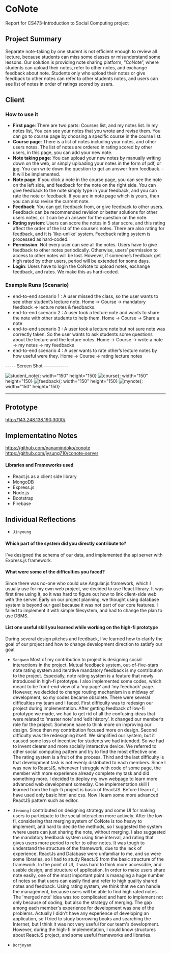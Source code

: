 # CoNote


Report for CS473-Introduction to Social Computing project

## Project Summary 
Separate note-taking by one student is not efficient enough to review all lecture, because students can miss some classes or misunderstand some lessons.
Our solution is providing note sharing platform, “CoNote”, where students can upload their notes, refer to other notes, and exchange feedback about note.
Students only who upload their notes or give feedback to other notes can refer to other students notes, and users can see list of notes in order of ratings scored by users.


## Client
 ### How to use it
 - **First page**: There are two parts: Courses list, and my notes list. In my notes list, You can see your notes that you wrote and revise them. You can go to course page by choosing a specific course in the course list.
 - **Course page**: There is a list of notes including your notes, and other users notes. The list of notes are ordered in rating scored by other users, in this page, you can add your new note. 
 - **Note taking page**: You can upload your new notes by manually writing down on the web, or simply uploading your notes in the form of pdf, or jpg. You can write down the question to get an answer from feedback. - It will be implemented.
 - **Note page**: If you click a note in the course page, you can see the note on the left side, and feedback for the note on the right side. You can give feedback to the note simply type in your feedback, and you can rate the note or feedback. If you are in note page which is yours, then you can also revise the current note.
 - **Feedback**: You can get feedback from, or give feedback to other users. Feedback can be recommended revision or better solutions for other users notes, or it can be an answer for the question on the note.
 - **Rating system**: Users can score the notes in 5 star score, and this rating affect the order of the list of the course’s notes.  There are also rating for feedback, and it is ‘like-unlike’ system. Feedback rating system is processed as hard-coded.
 - **Permission**: Not every user can see all the notes. Users have to give feedback to other notes periodically. Otherwise, users’ permission to access to other notes will be lost. However, if someone’s feedback get high rated by other users, period will be extended for some days. 
 - **Login**: Users have to login the CoNote to upload notes, exchange feedback, and rates. We make this as hard-coded. 

### Example Runs (Scenario)
 - end-to-end scenario 1 : A user missed the class, so the user wants to see other student’s lecture note.
 Home -> Course -> mandatory feedback -> lecture notes & feedbacks.
 - end-to-end scenario 2 : A user took a lecture note and wants to share the note with other students to help them.
 Home -> Course -> Share a note
 - end-to-end scenario 3 : A user took a lecture note but not sure note was correctly taken. So the user wants to ask students some questions about the lecture and the lecture notes.
 Home -> Course -> write a note -> my notes -> my feedbacks
 - end-to-end scenario 4 : A user wants to rate other’s lecture notes by how useful were they.
 Home -> Course -> rating lecture notes

----- Screen Shot ------------

  ![student_note](./student_note.png){: width="150" height="150}  ![course](./course.png){: width="150" height="150}
  ![feedback](./feedback.png){: width="150" height="150}           ![mynote](./mynote.png){: width="150" height="150}

------------------------------

## Prototype
http://143.248.138.190:3000/

## Implementatino Notes
https://github.com/nanamindoko/conote
https://github.com/jysung710/conote-server

 #### Libraries and Frameworks used
  - React.js as a client side library
  - MongoDB
  - Express.js
  - Node.js
  - Bootstrap
  - Firebase


## Individual Reflections
 - `Jinyoung`
#### Which part of the system did you directly contribute to?
I’ve designed the schema of our data, and implemented the api server with Express.js framework. 
 
#### What were some of the difficulties you faced?
Since there was no-one who could use Angular.js framework, which I usually use for my own web project, we decided to use React library. It was first time using it, so it was hard to figure out how to link client-side web with the server.
Early on our project planning, we thought using database system is beyond our gaol because it was not part of our core features. I failed to implement it with simple filesystem, and had to change the plan to use DBMS.
 
#### List one useful skill you learned while working on the high-fi prototype
During several design pitches and feedback, I’ve learned how to clarify the goal of our project and how to change development direction to satisfy our goal. 


 - `Sangwoo`
 Most of my contribution to project is designing social interactions in the project. Mutual feedback system, out-of-five-stars note rating system and iterative mandatory feedback is my contribution to the project. Especially, note rating system is a feature that newly introduced in high-fi prototype. I also implemented some codes, which meant to be front-end view of a ‘my page’ and ‘my feedback’ page. However, we decided to change routing mechanism in a midway of development, so my codes became obsolete.
There were several difficulties my team and I faced. First difficulty was to redesign our project during implementation. After getting feedback of low-fi prototype we made, we had to get rid of all the confusing ideas that were related to ‘master note’ and ‘edit history’. It changed our member’s role for the project. Someone have to think more on improving our design. Since then my contribution focused more on design. Second difficulty was the redesigning itself. We simplified our system, but it caused some loss of incentive for students we had intended. So we had to invent clearer and more socially interactive device. We referred to other social computing pattern and try to find the most effective one. The rating system is a fruit of the process. Third and the last difficulty is that development task is not evenly distributed to each members. Since I was new to ReactJS, whenever I struggle with code of some page, the member with more experience already complete my task and did something more. I decided to deploy my own webpage to learn more advanced web development someday.
One implementation skill I learned from the high-fi project is basic of ReactJS. Before I learn it, I have used only basic html and css. Now I learn some more advanced ReactJS pattern such as editor.

 - `Jiwoong`
I contributed on designing strategy and some UI for making users to participate to the social interaction more actively. After the low-fi, considering that merging system of CoNote is too heavy to implement, and hard to decide the methods, so I suggested the system where users can just sharing the note, without merging. I also suggested the mandatory feedback system using time interval, and rating that gives users more period to refer to other notes.
It was tough to understand the structure of the framework, due to the lack of experience. ReactJs and Database were unfamiliar to me, and so were some libraries, so I had to study ReactJS from the basic structure of the framework.
In the point of UI, it was hard to think more accessible, and usable design, and structure of application.
In order to make users share note easily, one of the most important point is managing a huge number of  notes so that users can easily find and refer to high quality shared notes and feedback. Using rating system, we think that we can handle the management, because users will be able to find high rated notes. The 'merged note' idea was too complicated and hard to implement not only because of coding, but also the strategy of merging. The gap among each member's experience for development was one of the problems. Actually I didn't have any experience of developing an application, so I tried to study borrowing books and searching the Internet, but I think it was not very useful for our team's development.
However, during the high-fi implementation, I could know structures about ReactJS project, and some useful frameworks and libraries.

 - `Dorjnyam`